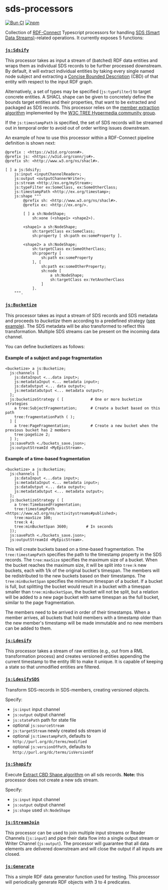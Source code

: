 # sds-processors

[![Bun CI](https://github.com/rdf-connect/sds-processors/actions/workflows/build-test.yml/badge.svg)](https://github.com/rdf-connect/sds-processors/actions/workflows/build-test.yml) [![npm](https://img.shields.io/npm/v/@rdfc/sds-processors-ts.svg?style=popout)](https://npmjs.com/package/@rdfc/sds-processors-ts)

Collection of [RDF-Connect](https://rdf-connect.github.io/rdfc.github.io/) Typescript processors for handling [SDS (Smart Data Streams)](https://treecg.github.io/SmartDataStreams-Spec/)-related operations. It currently exposes 5 functions:

### [`js:Sdsify`](https://github.com/rdf-connect/sds-processors/blob/master/configs/sdsify.ttl#L10)

This processor takes as input a stream of (batched) RDF data entities and wraps them as individual SDS records to be further processed downstream. By default, it will extract individual entities by taking every single named node subject and extracting a [Concise Bounded Description](https://www.w3.org/Submission/CBD/) (CBD) of that entity with respect to the input RDF graph.

Alternatively, a set of types may be specified (`js:typeFilter`) to target concrete entities. A SHACL shape can be given to concretely define the bounds target entities and their properties, that want to be extracted and packaged as SDS records. This processor relies on the [member extraction algorithm](https://github.com/TREEcg/extract-cbd-shape) implemented by the [W3C TREE Hypermedia community group](https://www.w3.org/community/treecg/).

If the `js:timestampPath` is specified, the set of SDS records will be streamed out in temporal order to avoid out of order writing issues downstream.

An example of how to use this processor within a RDF-Connect pipeline definition is shown next:

```turtle
@prefix : <https://w3id.org/conn#>.
@prefix js: <https://w3id.org/conn/js#>.
@prefix sh: <http://www.w3.org/ns/shacl#>.

[ ] a js:Sdsify;
    js:input <inputChannelReader>;
    js:output <outputChannerWriter>;
    js:stream <http://ex.org/myStream>;
    js:typeFilter ex:SomeClass, ex:SomeOtherClass;
    js:timestampPath <http://ex.org/timestamp>;
    js:shape """
        @prefix sh: <http://www.w3.org/ns/shacl#>.
        @prefix ex: <http://ex.org/>.

        [ ] a sh:NodeShape;
            sh:xone (<shape1> <shape2>).

        <shape1> a sh:NodeShape;
            sh:targetClass ex:SomeClass;
            sh:property [ sh:path ex:someProperty ].

        <shape2> a sh:NodeShape;
            sh:targetClass ex:SomeOtherClass;
            sh:property [ 
                sh:path ex:someProperty 
            ], [
                sh:path ex:someOtherProperty;
                sh:node [
                    a sh:NodeShape;
                    sh:targetClass ex:YetAnotherClass
                ]
            ].
    """.
```

### [`js:Bucketize`](https://github.com/rdf-connect/sds-processors/blob/master/configs/bucketizer.ttl#L10)

This processor takes as input a stream of SDS records and SDS metadata and proceeds to _bucketize_ them according to a predefined strategy ([see example](https://github.com/rdf-connect/sds-processors/blob/master/bucketizeStrategy.ttl)). The SDS metadata will be also transformed to reflect this transformation. Multiple SDS streams can be present on the incoming data channel.

You can define bucketizers as follows:

#### Example of a subject and page fragmentation

```turtle
<bucketize> a js:Bucketize;
  js:channels [
    js:dataInput <...data input>;
    js:metadataInput <... metadata input>;
    js:dataOutput <... data output>;
    js:metadataOutput <... metadata output>;
  ];
  js:bucketizeStrategy ( [            # One or more bucketize strategies
    a tree:SubjectFragmentation;      # Create a bucket based on this path
    tree:fragmentationPath ( );
  ] [
    a tree:PageFragmentation;         # Create a new bucket when the previous bucket has 2 members
    tree:pageSize 2;
  ] );
  js:savePath <./buckets_save.json>;
  js:outputStreamId <MyEpicStream>.
```

#### Example of a time-based fragmentation

```turtle
<bucketize> a js:Bucketize;
  js:channels [
    js:dataInput <...data input>;
    js:metadataInput <... metadata input>;
    js:dataOutput <... data output>;
    js:metadataOutput <... metadata output>;
  ];
  js:bucketizeStrategy ( [
    a tree:TimebasedFragmentation;
    tree:timestampPath <https://www.w3.org/ns/activitystreams#published>;
    tree:maxSize 100;
    tree:k 4;
    tree:minBucketSpan 3600;        # In seconds
  ]);
  js:savePath <./buckets_save.json>;
  js:outputStreamId <MyEpicStream>.
```

This will create buckets based on a time-based fragmentation.
The `tree:timestampPath` specifies the path to the timestamp property in the SDS records.
The `tree:maxSize` specifies the maximum size of a bucket.
When the bucket reaches the maximum size, it will be split into `tree:k` new buckets, each with 1/k of the original bucket's timespan.
The members will be redistributed to the new buckets based on their timestamps.
The `tree:minBucketSpan` specifies the minimum timespan of a bucket.
If a bucket is full, but splitting the bucket would result in a bucket with a timespan smaller than `tree:minBucketSpan`, the bucket will not be split, but a relation will be added to a new page bucket with same timespan as the full bucket, similar to the page fragmentation.

The members need to be arrived in order of their timestamps.
When a member arrives, all buckets that hold members with a timestamp older than the new member's timestamp will be made immutable and no new members can be added to them.


### [`js:Ldesify`](https://github.com/rdf-connect/sds-processors/blob/master/configs/ldesify.ttl#L10)

This processor takes a stream of raw entities (e.g., out from a RML transformation process) and creates versioned entities appending the current timestamp to the entity IRI to make it unique. It is capable of keeping a state so that unmodified entities are filtered.


### [`js:LdesifySDS`](https://github.com/rdf-connect/sds-processors/blob/master/configs/ldesify.ttl#L82)

Transform SDS-records in SDS-members, creating versioned objects.

Specify: 
- `js:input` input channel
- `js:output` output channel
- `js:statePath` path for state file
- optional `js:sourceStream`
- `js:targetStream` newly created sds stream id
- optional `js:timestampPath`, defaults to `http://purl.org/dc/terms/modified`
- optional `js:versionOfPath`, defaults to `http://purl.org/dc/terms/isVersionOf`


### [`js:Shapify`](https://github.com/rdf-connect/sds-processors/blob/master/configs/shapify.ttl#L14)

Execute [Extract CBD Shape algorithm](https://github.com/TREEcg/extract-cbd-shape) on all sds records.
**Note:** this processor does not create a new sds stream.

Specify:
- `js:input` input channel
- `js:output` output channel
- `js:shape` used `sh:NodeShape`


### [`js:StreamJoin`](https://github.com/rdf-connect/sds-processors/blob/master/configs/stream_join.ttl#L10)

This processor can be used to join multiple input streams or Reader Channels (`js:input`) and pipe their data flow into a single output stream or Writer Channel (`js:output`). The processor will guarantee that all data elements are delivered downstream and will close the output if all inputs are closed.

### [`js:Generate`](https://github.com/rdf-connect/sds-processors/blob/master/configs/generator.ttl#L19)

This a simple RDF data generator function used for testing. This processor will periodically generate RDF objects with 3 to 4 predicates.

